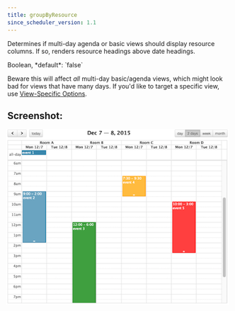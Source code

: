 ```yaml
---
title: groupByResource
since_scheduler_version: 1.1
---
```


Determines if multi-day agenda or basic views should display resource columns. If so, renders resource headings above date headings.

<div class='spec' markdown='1'>
Boolean, *default*: `false`
</div>

Beware this will affect *all* multi-day basic/agenda views, which might look bad for views that have many days. If you'd like to target a specific view, use [View-Specific Options](view-specific-options).


## Screenshot:

<img src='groupByResource.png' width='608' style='margin-left:-3px' alt='resources above dates' />
